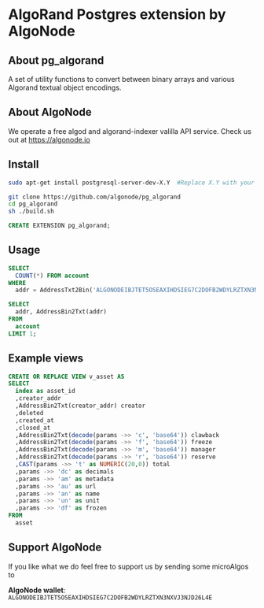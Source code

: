 # AlgoRand Postgres extension by AlgoNode

## About pg_algorand

A set of utility functions to convert between binary arrays and various Algorand textual object encodings.

## About AlgoNode

We operate a free algod and algorand-indexer valilla API service. 
Check us out at https://algonode.io

## Install 
```bash
sudo apt-get install postgresql-server-dev-X.Y  #Replace X.Y with your version of Postgres`
```

```bash
git clone https://github.com/algonode/pg_algorand
cd pg_algorand
sh ./build.sh
```
```sql
CREATE EXTENSION pg_algorand;
```

## Usage

```sql
SELECT 
  COUNT(*) FROM account 
WHERE 
  addr = AddressTxt2Bin('ALGONODEIBJTET5OSEAXIHDSIEG7C2DOFB2WDYLRZTXN3NXVJ3NJD26L4E');
```    

```sql
SELECT 
  addr, AddressBin2Txt(addr) 
FROM 
  account 
LIMIT 1;
```

## Example views

```sql
CREATE OR REPLACE VIEW v_asset AS
SELECT
  index as asset_id
  ,creator_addr 
  ,AddressBin2Txt(creator_addr) creator
  ,deleted 
  ,created_at
  ,closed_at
  ,AddressBin2Txt(decode(params ->> 'c', 'base64')) clawback
  ,AddressBin2Txt(decode(params ->> 'f', 'base64')) freeze
  ,AddressBin2Txt(decode(params ->> 'm', 'base64')) manager
  ,AddressBin2Txt(decode(params ->> 'r', 'base64')) reserve
  ,CAST(params ->> 't' as NUMERIC(20,0)) total
  ,params ->> 'dc' as decimals
  ,params ->> 'am' as metadata
  ,params ->> 'au' as url
  ,params ->> 'an' as name
  ,params ->> 'un' as unit
  ,params ->> 'df' as frozen
FROM 
  asset
```



## Support AlgoNode

If you like what we do feel free to support us by sending some microAlgos to

**AlgoNode wallet**: `ALGONODEIBJTET5OSEAXIHDSIEG7C2DOFB2WDYLRZTXN3NXVJ3NJD26L4E`

